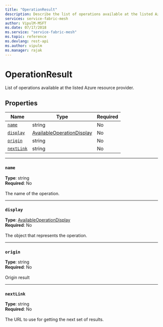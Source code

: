 ```yaml
---
title: "OperationResult"
description: Describe the list of operations available at the listed Azure resource provider and provides the available properties for the operation results.
services: service-fabric-mesh
author: VipulM-MSFT
ms.date: 07/17/2018
ms.service: "service-fabric-mesh"
ms.topic: reference
ms.devlang: rest-api
ms.author: vipulm
ms.manager: rajak
---
```

# OperationResult

List of operations available at the listed Azure resource provider.

## Properties
| Name | Type | Required |
| --- | --- | --- |
| [`name`](#name) | string | No |
| [`display`](#display) | [AvailableOperationDisplay](sfmeshrp-model-availableoperationdisplay.md) | No |
| [`origin`](#origin) | string | No |
| [`nextLink`](#nextlink) | string | No |

____
### `name`
__Type__: string <br/>
__Required__: No<br/>
<br/>
The name of the operation.

____
### `display`
__Type__: [AvailableOperationDisplay](sfmeshrp-model-availableoperationdisplay.md) <br/>
__Required__: No<br/>
<br/>
The object that represents the operation.

____
### `origin`
__Type__: string <br/>
__Required__: No<br/>
<br/>
Origin result

____
### `nextLink`
__Type__: string <br/>
__Required__: No<br/>
<br/>
The URL to use for getting the next set of results.
